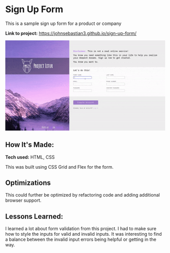 # Sign Up Form
This is a sample sign up form for a product or company 

**Link to project:** https://johnsebastian3.github.io/sign-up-form/

![alt tag](signupgif.gif)

## How It's Made:

**Tech used:** HTML, CSS

This was built using CSS Grid and Flex for the form. 

## Optimizations

This could further be optimized by refactoring code and adding additional browser support.

## Lessons Learned:

I learned a lot about form validation from this project. I had to make sure how to style the inputs for valid and invalid inputs. It was interesting to find a balance between the invalid input errors being helpful or getting in the way.


